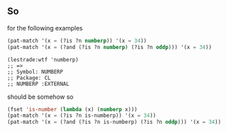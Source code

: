 ## So

for the following examples

```lisp
(pat-match '(x = (?is ?n numberp)) '(x = 34)) 
(pat-match '(x = (?and (?is ?n numberp) (?is ?n oddp))) '(x = 34))
```

```
(lestrade:wtf 'numberp)
;; =>
;; Symbol: NUMBERP
;; Package: CL
;; NUMBERP :EXTERNAL
```

should be somehow so

```lisp
(fset 'is-number (lambda (x) (numberp x)))
(pat-match '(x = (?is ?n is-numberp)) '(x = 34)) 
(pat-match '(x = (?and (?is ?n is-numberp) (?is ?n oddp))) '(x = 34))
```
